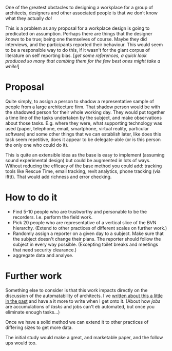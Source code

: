 One of the greatest obstacles to designing a workplace for a group of architects, designers and other associated people is that we don’t know what they actually _do_!

This is a problem as any proposal for a workplace design is going to predicated on assumption. Perhaps there are things that the designer _knows_ to be true; being one themselves of course. Maybe they did interviews, and the participants reported their behaviour. This would seem to be a responsible way to do this, if it wasn't for the giant corpus of literature on self reporting bias. [_get some references, a quick look produced so many that combing them for the few best ones might take a while!_]

# Proposal

Quite simply, to assign a person to shadow a representative sample of people from a large architecture firm. That shadow person would be with the shadowed person for their whole working day. They would put together a time line of the tasks undertaken by the subject, and make observations about those tasks. E.g. where they were, what supporting technology was used (paper, telephone, email, smartphone, virtual reality, particular software) and some other things that we can establish later, like does this task seem repetitive, does it appear to be delegate-able (or is this person the only one who could do it).

This is quite an extensible idea as the base is easy to implement (assuming sound experimental design) but could be augmented in lots of ways. Without reducing the efficacy of the base method you could add: tracking tools like Rescue Time, email tracking, revit analytics, phone tracking (via ifttt). That would add richness and error checking.

# How to do it

* Find 5-10 people who are trustworthy and personable to be the recorders. I.e. perform the field work.
* Pick 20 people who are representative of a vertical slice of the BVN hierarchy. (Extend to other practices of different scales on further work.)
* Randomly assign a reporter on a given day to a subject. Make sure that the subject doesn't change their plans. The reporter should follow the subject in every way possible. (Excepting toilet breaks and meetings that need security clearance.)
* aggregate data and analyse.


# Further work

Something else to consider is that this work impacts directly on the discussion of the automatability of architects. I've [written about this a little in the past](https://notionparallax.co.uk/2015/architects-getting-automated) and have a it more to write when I get onto it. (About how _jobs_ are accumulations of _tasks_ and jobs can't eb automated, but once you eliminate enough tasks...)

Once we have a solid method we can extend it to other practices of differing sizes to get more data.

The initial study would make a great, and marketable paper, and the follow ups would too.
